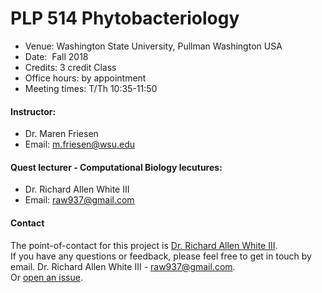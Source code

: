 # PLP 514 Phytobacteriology 

- Venue: 	Washington State University, Pullman Washington USA
- Date: 	Fall 2018
- Credits: 3 credit Class
- Office hours: by appointment
- Meeting times: T/Th 10:35-11:50

#### Instructor:	
- Dr. Maren Friesen
- Email: m.friesen@wsu.edu

#### Quest lecturer - Computational Biology lecutures:	
- Dr. Richard Allen White III
- Email: raw937@gmail.com



#### Contact 
The point-of-contact for this project is [Dr. Richard Allen White III](https://github.com/raw937).<br />
If you have any questions or feedback, please feel free to get in touch by email. 
Dr. Richard Allen White III - raw937@gmail.com.  <br />
Or [open an issue](https://github.com/raw937/phytobacteriology/issues).
